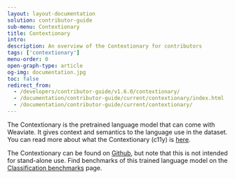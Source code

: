 ```yaml
---
layout: layout-documentation
solution: contributor-guide
sub-menu: Contextionary
title: Contextionary
intro: 
description: An overview of the Contextionary for contributors
tags: ['contextionary']
menu-order: 0
open-graph-type: article
og-img: documentation.jpg
toc: false
redirect_from:
  - /developers/contributor-guide/v1.6.0/contextionary/
  - /documentation/contributor-guide/current/contextionary/index.html
  - /documentation/contributor-guide/current/contextionary/
---
```


The Contextionary is the pretrained language model that can come with Weaviate. It gives context and semantics to the language use in the dataset. You can read more about what the Contextionary (c11y) is [here](../../../weaviate/current/modules/text2vec-contextionary.html).

The Contextionary can be found on [Github](https://github.com/semi-technologies/contextionary), but note that this is not intended for stand-alone use. Find benchmarks of this trained language model on the [Classification benchmarks](./classification-benchmarks.html) page.